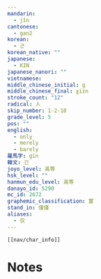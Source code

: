 ```yaml
---
mandarin:
  - jǐn
cantonese:
  - gan2
korean:
  - 근
korean_native: ""
japanese:
  - KIN
japanese_nanori: ""
vietnamese:
middle_chinese_initial: g
middle_chinese_final: ɣiɪn
stroke_count: "12"
radical: 人
skip_number: 1-2-10
grade_level: 5
pos: ""
english:
  - only
  - merely
  - barely
羅馬字: gin
韓文: 긴
joyo_level: 高等
hsk_level: ""
hanmun_edu_level: 高等
danayo_id: 5290
mc_id: 2672
graphemic_classification: 菫
stand_in: 僅僅
aliases:
  - 仅
---
```

```meta-bind-embed
[[nav/char_info]]
```

# Notes
